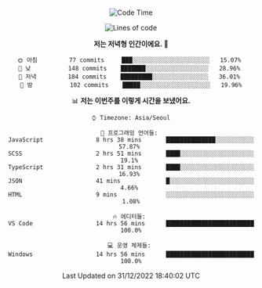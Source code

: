 <div align="center">

<br />

 <!--START_SECTION:waka-->
![Code Time](http://img.shields.io/badge/Code%20Time-226%20hrs%2029%20mins-blue)

![Lines of code](https://img.shields.io/badge/%EC%A0%80%EB%8A%94%20%EC%97%AC%ED%83%9C%EA%B9%8C%EC%A7%80%20-277%20Thousand%20%EC%A4%84%EC%9D%98%20%EC%BD%94%EB%93%9C%EB%A5%BC%20%EC%9E%91%EC%84%B1%ED%96%88%EC%96%B4%EC%9A%94.-blue)

**저는 저녁형 인간이에요. 🦉** 

```text
🌞 아침         77 commits     ███░░░░░░░░░░░░░░░░░░░░░░   15.07% 
🌆 낮　         148 commits    ███████░░░░░░░░░░░░░░░░░░   28.96% 
🌃 저녁         184 commits    █████████░░░░░░░░░░░░░░░░   36.01% 
🌙 밤　         102 commits    █████░░░░░░░░░░░░░░░░░░░░   19.96%

```


📊 **저는 이번주를 이렇게 시간을 보냈어요.** 

```text
⌚︎ Timezone: Asia/Seoul

💬 프로그래밍 언어들: 
JavaScript               8 hrs 38 mins       ██████████████░░░░░░░░░░░   57.87% 
SCSS                     2 hrs 51 mins       ████░░░░░░░░░░░░░░░░░░░░░   19.1% 
TypeScript               2 hrs 31 mins       ████░░░░░░░░░░░░░░░░░░░░░   16.93% 
JSON                     41 mins             █░░░░░░░░░░░░░░░░░░░░░░░░   4.66% 
HTML                     9 mins              ░░░░░░░░░░░░░░░░░░░░░░░░░   1.08%

🔥 에디터들: 
VS Code                  14 hrs 56 mins      █████████████████████████   100.0%

💻 운영 체제들: 
Windows                  14 hrs 56 mins      █████████████████████████   100.0%

```


 Last Updated on 31/12/2022 18:40:02 UTC
<!--END_SECTION:waka-->

</div>
